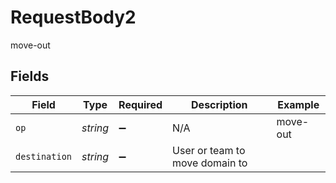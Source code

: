 # RequestBody2

move-out


## Fields

| Field                          | Type                           | Required                       | Description                    | Example                        |
| ------------------------------ | ------------------------------ | ------------------------------ | ------------------------------ | ------------------------------ |
| `op`                           | *string*                       | :heavy_minus_sign:             | N/A                            | move-out                       |
| `destination`                  | *string*                       | :heavy_minus_sign:             | User or team to move domain to |                                |